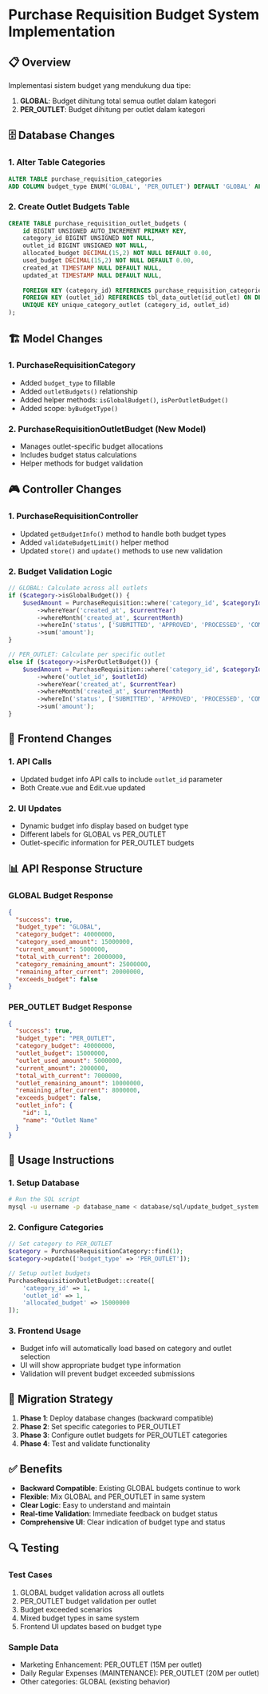 # Purchase Requisition Budget System Implementation

## 📋 Overview

Implementasi sistem budget yang mendukung dua tipe:
1. **GLOBAL**: Budget dihitung total semua outlet dalam kategori
2. **PER_OUTLET**: Budget dihitung per outlet dalam kategori

## 🗄️ Database Changes

### 1. Alter Table Categories
```sql
ALTER TABLE purchase_requisition_categories 
ADD COLUMN budget_type ENUM('GLOBAL', 'PER_OUTLET') DEFAULT 'GLOBAL' AFTER budget_limit;
```

### 2. Create Outlet Budgets Table
```sql
CREATE TABLE purchase_requisition_outlet_budgets (
    id BIGINT UNSIGNED AUTO_INCREMENT PRIMARY KEY,
    category_id BIGINT UNSIGNED NOT NULL,
    outlet_id BIGINT UNSIGNED NOT NULL,
    allocated_budget DECIMAL(15,2) NOT NULL DEFAULT 0.00,
    used_budget DECIMAL(15,2) NOT NULL DEFAULT 0.00,
    created_at TIMESTAMP NULL DEFAULT NULL,
    updated_at TIMESTAMP NULL DEFAULT NULL,
    
    FOREIGN KEY (category_id) REFERENCES purchase_requisition_categories(id) ON DELETE CASCADE,
    FOREIGN KEY (outlet_id) REFERENCES tbl_data_outlet(id_outlet) ON DELETE CASCADE,
    UNIQUE KEY unique_category_outlet (category_id, outlet_id)
);
```

## 🏗️ Model Changes

### 1. PurchaseRequisitionCategory
- Added `budget_type` to fillable
- Added `outletBudgets()` relationship
- Added helper methods: `isGlobalBudget()`, `isPerOutletBudget()`
- Added scope: `byBudgetType()`

### 2. PurchaseRequisitionOutletBudget (New Model)
- Manages outlet-specific budget allocations
- Includes budget status calculations
- Helper methods for budget validation

## 🎮 Controller Changes

### 1. PurchaseRequisitionController
- Updated `getBudgetInfo()` method to handle both budget types
- Added `validateBudgetLimit()` helper method
- Updated `store()` and `update()` methods to use new validation

### 2. Budget Validation Logic
```php
// GLOBAL: Calculate across all outlets
if ($category->isGlobalBudget()) {
    $usedAmount = PurchaseRequisition::where('category_id', $categoryId)
        ->whereYear('created_at', $currentYear)
        ->whereMonth('created_at', $currentMonth)
        ->whereIn('status', ['SUBMITTED', 'APPROVED', 'PROCESSED', 'COMPLETED'])
        ->sum('amount');
}

// PER_OUTLET: Calculate per specific outlet
else if ($category->isPerOutletBudget()) {
    $usedAmount = PurchaseRequisition::where('category_id', $categoryId)
        ->where('outlet_id', $outletId)
        ->whereYear('created_at', $currentYear)
        ->whereMonth('created_at', $currentMonth)
        ->whereIn('status', ['SUBMITTED', 'APPROVED', 'PROCESSED', 'COMPLETED'])
        ->sum('amount');
}
```

## 🎨 Frontend Changes

### 1. API Calls
- Updated budget info API calls to include `outlet_id` parameter
- Both Create.vue and Edit.vue updated

### 2. UI Updates
- Dynamic budget info display based on budget type
- Different labels for GLOBAL vs PER_OUTLET
- Outlet-specific information for PER_OUTLET budgets

## 📊 API Response Structure

### GLOBAL Budget Response
```json
{
  "success": true,
  "budget_type": "GLOBAL",
  "category_budget": 40000000,
  "category_used_amount": 15000000,
  "current_amount": 5000000,
  "total_with_current": 20000000,
  "category_remaining_amount": 25000000,
  "remaining_after_current": 20000000,
  "exceeds_budget": false
}
```

### PER_OUTLET Budget Response
```json
{
  "success": true,
  "budget_type": "PER_OUTLET",
  "category_budget": 40000000,
  "outlet_budget": 15000000,
  "outlet_used_amount": 5000000,
  "current_amount": 2000000,
  "total_with_current": 7000000,
  "outlet_remaining_amount": 10000000,
  "remaining_after_current": 8000000,
  "exceeds_budget": false,
  "outlet_info": {
    "id": 1,
    "name": "Outlet Name"
  }
}
```

## 🔧 Usage Instructions

### 1. Setup Database
```bash
# Run the SQL script
mysql -u username -p database_name < database/sql/update_budget_system.sql
```

### 2. Configure Categories
```php
// Set category to PER_OUTLET
$category = PurchaseRequisitionCategory::find(1);
$category->update(['budget_type' => 'PER_OUTLET']);

// Setup outlet budgets
PurchaseRequisitionOutletBudget::create([
    'category_id' => 1,
    'outlet_id' => 1,
    'allocated_budget' => 15000000
]);
```

### 3. Frontend Usage
- Budget info will automatically load based on category and outlet selection
- UI will show appropriate budget type information
- Validation will prevent budget exceeded submissions

## 🚀 Migration Strategy

1. **Phase 1**: Deploy database changes (backward compatible)
2. **Phase 2**: Set specific categories to PER_OUTLET
3. **Phase 3**: Configure outlet budgets for PER_OUTLET categories
4. **Phase 4**: Test and validate functionality

## ✅ Benefits

- **Backward Compatible**: Existing GLOBAL budgets continue to work
- **Flexible**: Mix GLOBAL and PER_OUTLET in same system
- **Clear Logic**: Easy to understand and maintain
- **Real-time Validation**: Immediate feedback on budget status
- **Comprehensive UI**: Clear indication of budget type and status

## 🔍 Testing

### Test Cases
1. GLOBAL budget validation across all outlets
2. PER_OUTLET budget validation per outlet
3. Budget exceeded scenarios
4. Mixed budget types in same system
5. Frontend UI updates based on budget type

### Sample Data
- Marketing Enhancement: PER_OUTLET (15M per outlet)
- Daily Regular Expenses (MAINTENANCE): PER_OUTLET (20M per outlet)
- Other categories: GLOBAL (existing behavior)
